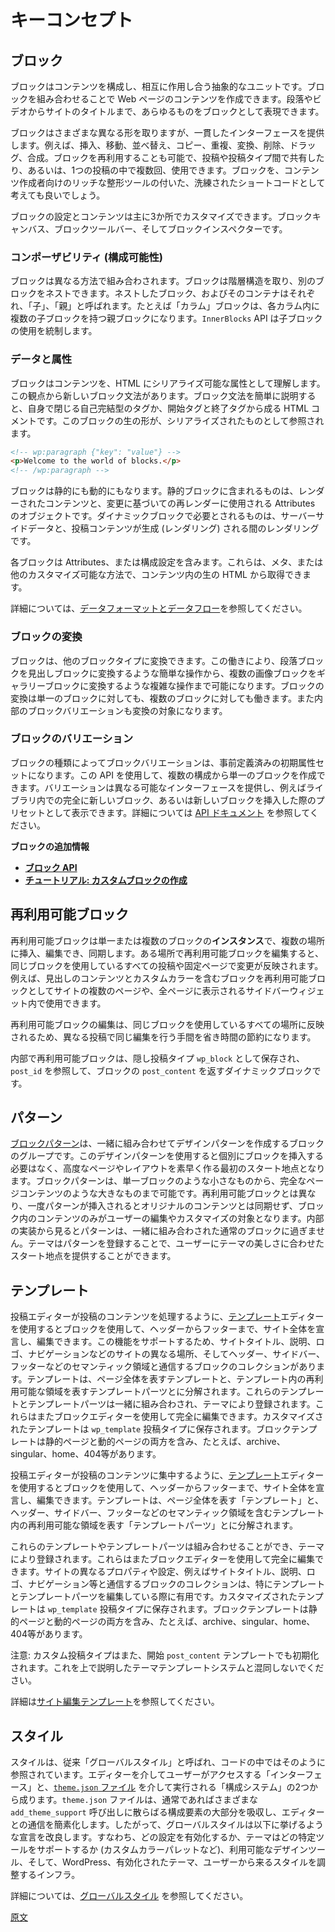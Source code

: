 <!--
# Key Concepts
 -->
# キーコンセプト

<!--
## Blocks
 -->
## ブロック

<!--
Blocks are an abstract unit for structuring and interacting with content. When composed together they create the content for a webpage. Everything from a paragraph, to a video, to the site title is represented as a block.
 -->
ブロックはコンテンツを構成し、相互に作用し合う抽象的なユニットです。ブロックを組み合わせることで Web ページのコンテンツを作成できます。段落やビデオからサイトのタイトルまで、あらゆるものをブロックとして表現できます。

<!--
Blocks come in many different forms but also provide a consistent interface. They can be inserted, moved, reordered, copied, duplicated, transformed, deleted, dragged, and combined. Blocks can also be reused, allowing them to be shared across posts and post types and/or used multiple times in the same post. If it helps, you can think of blocks as a more graceful shortcode, with rich formatting tools for users to compose content.
 -->
ブロックはさまざまな異なる形を取りますが、一貫したインターフェースを提供します。例えば、挿入、移動、並べ替え、コピー、重複、変換、削除、ドラッグ、合成。ブロックを再利用することも可能で、投稿や投稿タイプ間で共有したり、あるいは、1つの投稿の中で複数回、使用できます。ブロックを、コンテンツ作成者向けのリッチな整形ツールの付いた、洗練されたショートコードとして考えても良いでしょう。

<!--
The settings and content of a block can be customized in three main places: the block canvas, the block toolbar, and the block inspector.
 -->
ブロックの設定とコンテンツは主に3か所でカスタマイズできます。ブロックキャンバス、ブロックツールバー、そしてブロックインスペクターです。

<!--
### Composability
 -->
### コンポーザビリティ (構成可能性)

<!--
Blocks are meant to be combined in different ways. Blocks are hierarchical in that a block can be nested within another block. Nested blocks and its container are also called _children_ and _parent_ respectively. For example, a _Columns_ block can be the parent block to multiple child blocks in each of its columns. The API that governs child block usage is named `InnerBlocks`.
 -->
ブロックは異なる方法で組み合わされます。ブロックは階層構造を取り、別のブロックをネストできます。ネストしたブロック、およびそのコンテナはそれぞれ、「子」、「親」と呼ばれます。たとえば「カラム」ブロックは、各カラム内に複数の子ブロックを持つ親ブロックになります。`InnerBlocks` API は子ブロックの使用を統制します。

<!--
### Data and attributes
 -->
### データと属性

<!--
Blocks understand content as attributes and are serializable to HTML. To this point, there is a new Block Grammar. Distilled, the block grammar is an HTML comment, either a self-closing tag or with a beginning tag and ending tag. In the main tag, depending on the block type and user customizations, there can be a JSON object. This raw form of the block is referred to as serialized.
 -->
ブロックはコンテンツを、HTML にシリアライズ可能な属性として理解します。この観点から新しいブロック文法があります。ブロック文法を簡単に説明すると、自身で閉じる自己完結型のタグか、開始タグと終了タグから成る HTML コメントです。このブロックの生の形が、シリアライズされたものとして参照されます。

```html
<!-- wp:paragraph {"key": "value"} -->
<p>Welcome to the world of blocks.</p>
<!-- /wp:paragraph -->
```

<!--
Blocks can be static or dynamic. Static blocks contain rendered content and an object of Attributes used to re-render based on changes. Dynamic blocks require server-side data and rendering while the post content is being generated (rendering).

Each block contains Attributes or configuration settings, which can be sourced from raw HTML in the content via meta or other customizable origins.
 -->
ブロックは静的にも動的にもなります。静的ブロックに含まれるものは、レンダーされたコンテンツと、変更に基づいての再レンダーに使用される Attributes のオブジェクトです。ダイナミックブロックで必要とされるものは、サーバーサイドデータと、投稿コンテンツが生成 (レンダリング) される間のレンダリングです。

各ブロックは Attributes、または構成設定を含みます。これらは、メタ、または他のカスタマイズ可能な方法で、コンテンツ内の生の HTML から取得できます。

詳細については、[データフォーマットとデータフロー](https://ja.wordpress.org/team/handbook/block-editor/explanations/architecture/data-flow/)を参照してください。

<!--
### Block transforms
 -->
### ブロックの変換

<!--
Blocks have the ability to be transformed into other block types. This allows basic operations like converting a paragraph into a heading, but also more intricate ones like multiple images becoming a gallery. Block transforms work for single blocks and for multi-block selections. Internal block variations are also possible transformation targets.
 -->
ブロックは、他のブロックタイプに変換できます。この働きにより、段落ブロックを見出しブロックに変換するような簡単な操作から、複数の画像ブロックをギャラリーブロックに変換するような複雑な操作まで可能になります。ブロックの変換は単一のブロックに対しても、複数のブロックに対しても働きます。また内部のブロックバリエーションも変換の対象になります。

<!--
### Block variations
 -->
### ブロックのバリエーション

<!--
Given a block type, a block variation is a predefined set of its initial attributes. This API allows creating a single block from which multiple configurations are possible. Variations provide different possible interfaces, including showing up as entirely new blocks in the library, or as presets when inserting a new block. Read [the API documentation](/docs/reference-guides/block-api/block-registration.md#variations-optional) for more details.
 -->
ブロックの種類によってブロックバリエーションは、事前定義済みの初期属性セットになります。この API を使用して、複数の構成から単一のブロックを作成できます。バリエーションは異なる可能なインターフェースを提供し、例えばライブラリ内での完全に新しいブロック、あるいは新しいブロックを挿入した際のプリセットとして表示できます。詳細については [API ドキュメント](https://developer.wordpress.org/block-editor/developers/block-api/block-registration/#variations-optional) を参照してください。

<!--
**More on blocks**
 -->
**ブロックの追加情報**

<!--
-   **[Block API](/docs/reference-guides/block-api/README.md)**
-   **[Tutorial: Building A Custom Block](/docs/getting-started/create-block/README.md)**
 -->
- **[ブロック API](https://ja.wordpress.org/team/handbook/block-editor/reference-guides/block-api/)**
- **[チュートリアル: カスタムブロックの作成](https://ja.wordpress.org/team/handbook/block-editor/getting-started/create-block/)**

<!--
## Reusable blocks
 -->
## 再利用可能ブロック

<!--
A reusable blocks is **an instance** of a block (or multiple blocks) that can be inserted and edited in multiples places, remaining in sync everywhere. If a reusable block is edited in one place, those changes are reflected across all posts and pages that block is used. Examples of reusable blocks include a block consisting of a heading whose content and a custom color that would be appear on multiple pages of the site and sidebar widgets that would appear on every page.
 -->
再利用可能ブロックは単一または複数のブロックの**インスタンス**で、複数の場所に挿入、編集でき、同期します。ある場所で再利用可能ブロックを編集すると、同じブロックを使用しているすべての投稿や固定ページで変更が反映されます。例えば、見出しのコンテンツとカスタムカラーを含むブロックを再利用可能ブロックとしてサイトの複数のページや、全ページに表示されるサイドバーウィジェット内で使用できます。

<!--
Any edits to a reusable block will appear on every other use of that block, saving time from having to make the same edit on different posts.
 -->
再利用可能ブロックの編集は、同じブロックを使用しているすべての場所に反映されるため、異なる投稿で同じ編集を行う手間を省き時間の節約になります。

<!--
Internally, reusable blocks are stored as a hidden post type (`wp_block`) and are dynamic blocks that "ref" or reference the `post_id` and return the `post_content` for that block.
 -->
内部で再利用可能ブロックは、隠し投稿タイプ `wp_block` として保存され、 `post_id` を参照して、ブロックの `post_content` を返すダイナミックブロックです。

<!--
## Patterns
 -->
## パターン

<!--
A [block pattern](/docs/reference-guides/block-api/block-patterns.md) is a group of blocks that have been combined together creating a design pattern. These design patterns provide a starting point for building more advanced pages and layouts quickly, instead of inserting individual blocks. A block pattern can be as small as a single block or as large as a full page of content. Unlike reusable blocks, once a pattern is inserted it doesn't remain in sync with the original content as the blocks contained are meant to be edited and customized by the user. Underneath the surface, patterns are just regular blocks composed together. Themes can register patterns to offer users quick starting points with a design language familiar to that theme's aesthetics.
 -->
[ブロックパターン](https://ja.wordpress.org/team/handbook/block-editor/reference-guides/block-api/block-patterns/)は、一緒に組み合わせてデザインパターンを作成するブロックのグループです。このデザインパターンを使用すると個別にブロックを挿入する必要はなく、高度なページやレイアウトを素早く作る最初のスタート地点となります。ブロックパターンは、単一ブロックのような小さなものから、完全なページコンテンツのような大きなものまで可能です。再利用可能ブロックとは異なり、一度パターンが挿入されるとオリジナルのコンテンツとは同期せず、ブロック内のコンテンツのみがユーザーの編集やカスタマイズの対象となります。内部の実装から見るとパターンは、一緒に組み合わされた通常のブロックに過ぎません。テーマはパターンを登録することで、ユーザーにテーマの美しさに合わせたスタート地点を提供することができます。

<!--
## Templates
 -->
## テンプレート

<!--
While the post editor concentrates on the content of a post, the [template](/docs/reference-guides/block-api/block-templates.md) editor allows declaring and editing an entire site using blocks, from header to footer. To support these efforts there's a collection of blocks that interact with different parts of a site (like the site title, description, logo, navigation, etc) as well as semantic areas like header, sidebar, and footer. Templates are broken down between templates (that describe a full page) and template parts (that describe reusable areas within a template). These templates and template parts can be composed together and registered by a theme. They are also entirely editable by users using the block editor. Customized templates are saved in a `wp_template` post type. Block templates include both static pages and dynamic ones, like archives, singular, home, 404, etc.
 -->
投稿エディターが投稿のコンテンツを処理するように、[テンプレート](https://ja.wordpress.org/team/handbook/block-editor/reference-guides/block-api/block-templates/)エディターを使用するとブロックを使用して、ヘッダーからフッターまで、サイト全体を宣言し、編集できます。この機能をサポートするため、サイトタイトル、説明、ロゴ、ナビゲーションなどのサイトの異なる場所、そしてヘッダー、サイドバー、フッターなどのセマンティック領域と通信するブロックのコレクションがあります。テンプレートは、ページ全体を表すテンプレートと、テンプレート内の再利用可能な領域を表すテンプレートパーツとに分解されます。これらのテンプレートとテンプレートパーツは一緒に組み合わされ、テーマにより登録されます。これらはまたブロックエディターを使用して完全に編集できます。カスタマイズされたテンプレートは `wp_template` 投稿タイプに保存されます。ブロックテンプレートは静的ページと動的ページの両方を含み、たとえば、archive、singular、home、404等があります。

<!-- 
While the post editor concentrates on the content of a post, the [template](/docs/reference-guides/block-api/block-templates.md) editor allows declaring and editing an entire site using blocks, from header to footer. Templates are broken down between templates (that describe a full page) and template parts (that describe reusable areas within a template, including semantic areas like header, sidebar, and footer).
 -->
投稿エディターが投稿のコンテンツに集中するように、[テンプレート](https://ja.wordpress.org/team/handbook/block-editor/reference-guides/block-api/block-templates/)エディターを使用するとブロックを使用して、ヘッダーからフッターまで、サイト全体を宣言し、編集できます。テンプレートは、ページ全体を表す「テンプレート」と、ヘッダー、サイドバー、フッターなどのセマンティック領域を含むテンプレート内の再利用可能な領域を表す「テンプレートパーツ」とに分解されます。

<!-- 
These templates and template parts can be composed together and registered by a theme. They are also entirely editable by users using the block editor; a collection of blocks that interact with different properties and settings of the site (like the site title, description, logo, navigation, etc) are especially useful when editing templates and template parts. Customized templates are saved in a `wp_template` post type. Block templates include both static pages and dynamic ones, like archives, singular, home, 404, etc.
 -->
これらのテンプレートやテンプレートパーツは組み合わせることができ、テーマにより登録されます。これらはまたブロックエディターを使用して完全に編集できます。サイトの異なるプロパティや設定、例えばサイトタイトル、説明、ロゴ、ナビゲーション等と通信するブロックのコレクションは、特にテンプレートとテンプレートパーツを編集している際に有用です。カスタマイズされたテンプレートは `wp_template` 投稿タイプに保存されます。ブロックテンプレートは静的ページと動的ページの両方を含み、たとえば、archive、singular、home、404等があります。

<!--
Note: custom post types can also be initialized with a starting `post_content` template that should not be confused with the theme template system described above.
 -->
注意: カスタム投稿タイプはまた、開始 `post_content` テンプレートでも初期化されます。これを上で説明したテーマテンプレートシステムと混同しないでください。

<!-- 
More on [Site editing templates](/docs/explanations/architecture/full-site-editing-templates.md).
 -->
詳細は[サイト編集テンプレート](https://ja.wordpress.org/team/handbook/block-editor/explanations/architecture/full-site-editing-templates)を参照してください。

<!-- 
## Styles
 -->
## スタイル

<!-- 
Styles, formerly known as Global Styles and as such referenced in the code, is both an interface that users access through the editor and a configuration system done through [a `theme.json` file](/docs/how-to-guides/themes/theme-json.md). This file absorbs most of the configuration aspects usually scattered through various `add_theme_support` calls to simplify communicating with the editor. It thus aims to improve declaring what settings should be enabled, what specific tools a theme offers (like a custom color palette), the available design tools present, and an infrastructure that allows to coordinate the styles coming from WordPress, the active theme, and the user.
 -->
スタイルは、従来「グローバルスタイル」と呼ばれ、コードの中ではそのように参照されています。エディターを介してユーザーがアクセスする「インターフェース」と、[`theme.json` ファイル](https://ja.wordpress.org/team/handbook/block-editor/how-to-guides/themes/theme-json/) を介して実行される「構成システム」の2つから成ります。`theme.json` ファイルは、通常であればさまざまな `add_theme_support` 呼び出しに散らばる構成要素の大部分を吸収し、エディターとの通信を簡素化します。したがって、グローバルスタイルは以下に挙げるような宣言を改良します。すなわち、どの設定を有効化するか、テーマはどの特定ツールをサポートするか (カスタムカラーパレットなど)、利用可能なデザインツール、そして、WordPress、有効化されたテーマ、ユーザーから来るスタイルを調整するインフラ。

<!-- 
Learn more about [Global Styles](/docs/explanations/architecture/styles.md#global-styles).
 -->
詳細については、[グローバルスタイル](https://ja.wordpress.org/team/handbook/block-editor/explanations/architecture/styles.md#global-styles) を参照してください。

[原文](https://github.com/WordPress/gutenberg/blob/trunk/docs/explanations/architecture/key-concepts.md)
